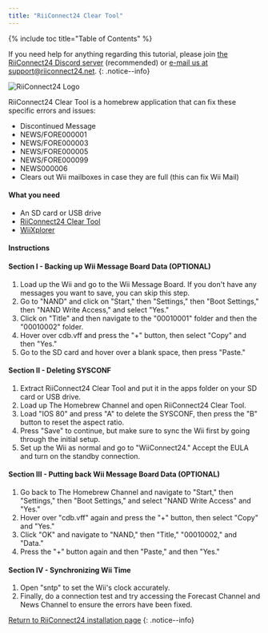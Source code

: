 ```yaml
---
title: "RiiConnect24 Clear Tool"
---
```


{% include toc title="Table of Contents" %}

If you need help for anything regarding this tutorial, please join [the RiiConnect24 Discord server](https://discord.gg/rc24) (recommended) or [e-mail us at support@riiconnect24.net](mailto:support@riiconnect24.net).
{: .notice--info}

![RiiConnect24 Logo](/images/WiiRC24Logo.jpg)

RiiConnect24 Clear Tool is a homebrew application that can fix these specific errors and issues:

+ Discontinued Message 
+ NEWS/FORE000001
+ NEWS/FORE000003
+ NEWS/FORE000005
+ NEWS/FORE000099
+ NEWS000006
+ Clears out Wii mailboxes in case they are full (this can fix Wii Mail)

#### What you need
* An SD card or USB drive
* [RiiConnect24 Clear Tool](https://oscwii.org/library/app/RC24-Clear-Tool)
* [WiiXplorer](https://oscwii.org/library/app/wiixplorer-ss)


#### Instructions

#### Section I - Backing up Wii Message Board Data (OPTIONAL)
1. Load up the Wii and go to the Wii Message Board. If you don't have any messages you want to save, you can skip this step.
2. Go to "NAND" and click on "Start," then "Settings," then "Boot Settings," then "NAND Write Access," and select "Yes."
3. Click on "Title" and then navigate to the "00010001" folder and then the "00010002" folder.
4. Hover over cdb.vff and press the "+" button, then select "Copy" and then "Yes."
5. Go to the SD card and hover over a blank space, then press "Paste."

#### Section II - Deleting SYSCONF
1. Extract RiiConnect24 Clear Tool and put it in the apps folder on your SD card or USB drive.
2. Load up The Homebrew Channel and open RiiConnect24 Clear Tool.
3. Load "IOS 80" and press "A" to delete the SYSCONF, then press the "B" button to reset the aspect ratio.
4. Press "Save" to continue, but make sure to sync the Wii first by going through the initial setup.
5. Set up the Wii as normal and go to "WiiConnect24." Accept the EULA and turn on the standby connection.

#### Section III - Putting back Wii Message Board Data (OPTIONAL)
1. Go back to The Homebrew Channel and navigate to "Start," then "Settings," then "Boot Settings," and select "NAND Write Access" and "Yes."
2. Hover over "cdb.vff" again and press the "+" button, then select "Copy" and "Yes."
3. Click "OK" and navigate to "NAND," then "Title," "00010002," and "Data."
4. Press the "+" button again and then "Paste," and then "Yes."

#### Section IV - Synchronizing Wii Time
1. Open "sntp" to set the Wii's clock accurately.
2. Finally, do a connection test and try accessing the Forecast Channel and News Channel to ensure the errors have been fixed. 

[Return to RiiConnect24 installation page](riiconnect24)
{: .notice--info}
